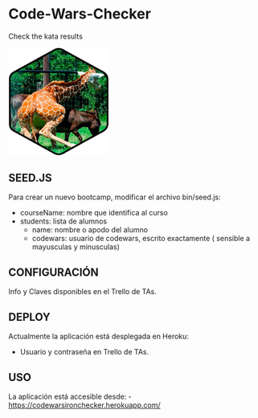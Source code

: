 # Code-Wars-Checker
Check the kata results

<img src="https://github.com/IronHackTAs/Code-Wars-Checker/blob/master/public/images/logojirafa.jpg?raw=true" alt="Ironhack" width="200"/>

## SEED.JS

Para crear un nuevo bootcamp, modificar el archivo bin/seed.js:

- courseName: nombre que identifica al curso
- students: lista de alumnos
  - name: nombre o apodo del alumno
  - codewars: usuario de codewars, escrito exactamente ( sensible a mayusculas y minusculas)

## CONFIGURACIÓN

  Info y Claves disponibles en el Trello de TAs.

## DEPLOY

Actualmente la aplicación está desplegada en Heroku:
  - Usuario y contraseña en Trello de TAs.

## USO

  La aplicación está accesible desde: 
    - https://codewarsironchecker.herokuapp.com/

